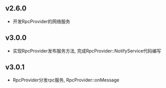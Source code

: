 ## v2.6.0
- 开发RpcProvider的网络服务
## v3.0.0 
- 实现RpcProvider发布服务方法, 完成RpcProvider::NotifyService代码编写
## v3.0.1
 - RpcProvider分发rpc服务, RpcProvider::onMessage